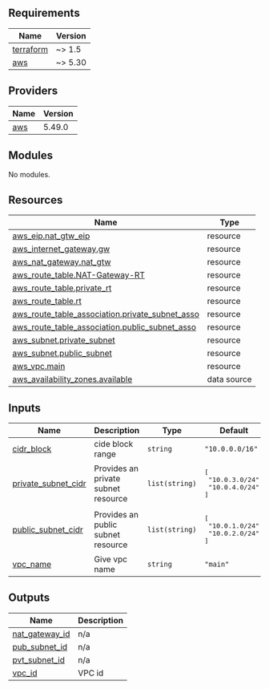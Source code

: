 <!-- BEGINNING OF PRE-COMMIT-TERRAFORM DOCS HOOK -->
## Requirements

| Name | Version |
|------|---------|
| <a name="requirement_terraform"></a> [terraform](#requirement\_terraform) | ~> 1.5 |
| <a name="requirement_aws"></a> [aws](#requirement\_aws) | ~> 5.30 |

## Providers

| Name | Version |
|------|---------|
| <a name="provider_aws"></a> [aws](#provider\_aws) | 5.49.0 |

## Modules

No modules.

## Resources

| Name | Type |
|------|------|
| [aws_eip.nat_gtw_eip](https://registry.terraform.io/providers/hashicorp/aws/latest/docs/resources/eip) | resource |
| [aws_internet_gateway.gw](https://registry.terraform.io/providers/hashicorp/aws/latest/docs/resources/internet_gateway) | resource |
| [aws_nat_gateway.nat_gtw](https://registry.terraform.io/providers/hashicorp/aws/latest/docs/resources/nat_gateway) | resource |
| [aws_route_table.NAT-Gateway-RT](https://registry.terraform.io/providers/hashicorp/aws/latest/docs/resources/route_table) | resource |
| [aws_route_table.private_rt](https://registry.terraform.io/providers/hashicorp/aws/latest/docs/resources/route_table) | resource |
| [aws_route_table.rt](https://registry.terraform.io/providers/hashicorp/aws/latest/docs/resources/route_table) | resource |
| [aws_route_table_association.private_subnet_asso](https://registry.terraform.io/providers/hashicorp/aws/latest/docs/resources/route_table_association) | resource |
| [aws_route_table_association.public_subnet_asso](https://registry.terraform.io/providers/hashicorp/aws/latest/docs/resources/route_table_association) | resource |
| [aws_subnet.private_subnet](https://registry.terraform.io/providers/hashicorp/aws/latest/docs/resources/subnet) | resource |
| [aws_subnet.public_subnet](https://registry.terraform.io/providers/hashicorp/aws/latest/docs/resources/subnet) | resource |
| [aws_vpc.main](https://registry.terraform.io/providers/hashicorp/aws/latest/docs/resources/vpc) | resource |
| [aws_availability_zones.available](https://registry.terraform.io/providers/hashicorp/aws/latest/docs/data-sources/availability_zones) | data source |

## Inputs

| Name | Description | Type | Default | Required |
|------|-------------|------|---------|:--------:|
| <a name="input_cidr_block"></a> [cidr\_block](#input\_cidr\_block) | cide block range | `string` | `"10.0.0.0/16"` | no |
| <a name="input_private_subnet_cidr"></a> [private\_subnet\_cidr](#input\_private\_subnet\_cidr) | Provides an private subnet resource | `list(string)` | <pre>[<br>  "10.0.3.0/24",<br>  "10.0.4.0/24"<br>]</pre> | no |
| <a name="input_public_subnet_cidr"></a> [public\_subnet\_cidr](#input\_public\_subnet\_cidr) | Provides an public subnet resource | `list(string)` | <pre>[<br>  "10.0.1.0/24",<br>  "10.0.2.0/24"<br>]</pre> | no |
| <a name="input_vpc_name"></a> [vpc\_name](#input\_vpc\_name) | Give vpc name | `string` | `"main"` | no |

## Outputs

| Name | Description |
|------|-------------|
| <a name="output_nat_gateway_id"></a> [nat\_gateway\_id](#output\_nat\_gateway\_id) | n/a |
| <a name="output_pub_subnet_id"></a> [pub\_subnet\_id](#output\_pub\_subnet\_id) | n/a |
| <a name="output_pvt_subnet_id"></a> [pvt\_subnet\_id](#output\_pvt\_subnet\_id) | n/a |
| <a name="output_vpc_id"></a> [vpc\_id](#output\_vpc\_id) | VPC id |
<!-- END OF PRE-COMMIT-TERRAFORM DOCS HOOK -->
